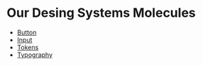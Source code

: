 # Our Desing Systems Molecules

- [Button](./button)
- [Input](https://github.com/TdfGomes/dwslerna/blob/master/packages/input)
- [Tokens](https://github.com/TdfGomes/dwslerna/blob/master/packages/tokens)
- [Typography](https://github.com/TdfGomes/dwslerna/blob/master/packages/typography)
